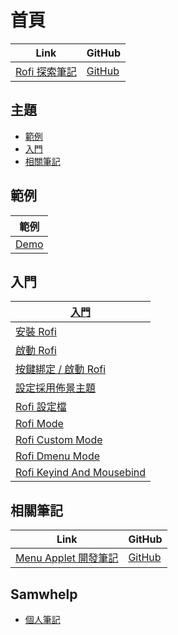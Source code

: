 

# 首頁

| Link | GitHub |
| ---- | ------ |
| [Rofi 探索筆記](https://samwhelp.github.io/note-about-rofi/) | [GitHub](https://github.com/samwhelp/note-about-rofi) |




## 主題

* [範例](#範例)
* [入門](#入門)
* [相關筆記](#相關筆記)




## 範例

| 範例 |
| --- |
| [Demo](https://github.com/samwhelp/note-about-rofi/tree/gh-pages/_demo) |




## 入門

| [入門](https://samwhelp.github.io/note-about-rofi/read/start.html) |
| --- |
| [安裝 Rofi](https://samwhelp.github.io/note-about-rofi/read/start/install-rofi.html) |
| [啟動 Rofi](https://samwhelp.github.io/note-about-rofi/read/start/launch-rofi.html) |
| [按鍵綁定 / 啟動 Rofi](https://samwhelp.github.io/note-about-rofi/read/start/keybind-launching-rofi.html) |
| [設定採用佈景主題](https://samwhelp.github.io/note-about-rofi/read/start/apply-theme.html) |
| [Rofi 設定檔](https://samwhelp.github.io/note-about-rofi/read/start/config-file.html) |
| [Rofi Mode](https://samwhelp.github.io/note-about-rofi/read/start/rofi-mode.html) |
| [Rofi Custom Mode](https://samwhelp.github.io/note-about-rofi/read/start/rofi-custom-mode.html) |
| [Rofi Dmenu Mode](https://samwhelp.github.io/note-about-rofi/read/start/rofi-dmenu-mode.html) |
| [Rofi Keyind And Mousebind](https://samwhelp.github.io/note-about-rofi/read/start/rofi-keybind-and-mousebind.html) |




## 相關筆記

| Link | GitHub |
| ---- | ------ |
| [Menu Applet 開發筆記](https://samwhelp.github.io/note-about-menu-applet/) | [GitHub](https://github.com/samwhelp/note-about-menu-applet) |




## Samwhelp

* [個人筆記](https://samwhelp.github.io/book/)
